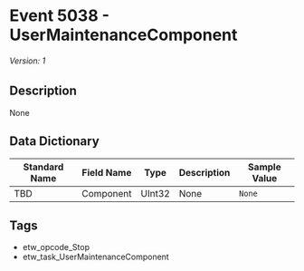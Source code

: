 # Event 5038 - UserMaintenanceComponent
###### Version: 1

## Description
None

## Data Dictionary
|Standard Name|Field Name|Type|Description|Sample Value|
|---|---|---|---|---|
|TBD|Component|UInt32|None|`None`|

## Tags
* etw_opcode_Stop
* etw_task_UserMaintenanceComponent